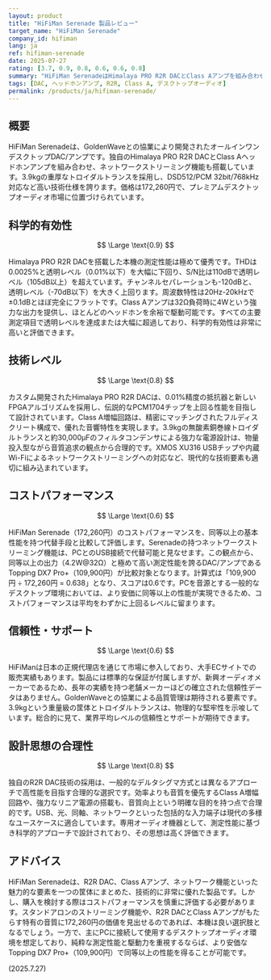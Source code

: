 ```yaml
---
layout: product
title: "HiFiMan Serenade 製品レビュー"
target_name: "HiFiMan Serenade"
company_id: hifiman
lang: ja
ref: hifiman-serenade
date: 2025-07-27
rating: [3.7, 0.9, 0.8, 0.6, 0.6, 0.8]
summary: "HiFiMan SerenadeはHimalaya PRO R2R DACとClass Aアンプを組み合わせた多機能なデスクトップDAC/アンプですが、より安価な代替構成が存在するためコストパフォーマンスが評価のポイントとなります。"
tags: [DAC, ヘッドホンアンプ, R2R, Class A, デスクトップオーディオ]
permalink: /products/ja/hifiman-serenade/
---
```


## 概要

HiFiMan Serenadeは、GoldenWaveとの協業により開発されたオールインワンデスクトップDAC/アンプです。独自のHimalaya PRO R2R DACとClass Aヘッドホンアンプを組み合わせ、ネットワークストリーミング機能も搭載しています。3.9kgの重厚なトロイダルトランスを採用し、DSD512/PCM 32bit/768kHz対応など高い技術仕様を誇ります。価格は172,260円で、プレミアムデスクトップオーディオ市場に位置づけられています。

## 科学的有効性

$$ \Large \text{0.9} $$

Himalaya PRO R2R DACを搭載した本機の測定性能は極めて優秀です。THDは0.0025%と透明レベル（0.01%以下）を大幅に下回り、S/N比は110dBで透明レベル（105dB以上）を超えています。チャンネルセパレーションも-120dBと、透明レベル（-70dB以下）を大きく上回ります。周波数特性は20Hz-20kHzで±0.1dBとほぼ完全にフラットです。Class Aアンプは32Ω負荷時に4Wという強力な出力を提供し、ほとんどのヘッドホンを余裕で駆動可能です。すべての主要測定項目で透明レベルを達成または大幅に超過しており、科学的有効性は非常に高いと評価できます。

## 技術レベル

$$ \Large \text{0.8} $$

カスタム開発されたHimalaya PRO R2R DACは、0.01%精度の抵抗器と新しいFPGAアルゴリズムを採用し、伝説的なPCM1704チップを上回る性能を目指して設計されています。Class A増幅回路は、精密にマッチングされたフルディスクリート構成で、優れた音響特性を実現します。3.9kgの無酸素銅巻線トロイダルトランスと約30,000μFのフィルタコンデンサによる強力な電源設計は、物量投入型ながら音質追求の観点から合理的です。XMOS XU316 USBチップや内蔵Wi-Fiによるネットワークストリーミングへの対応など、現代的な技術要素も適切に組み込まれています。

## コストパフォーマンス

$$ \Large \text{0.6} $$

HiFiMan Serenade（172,260円）のコストパフォーマンスを、同等以上の基本性能を持つ代替手段と比較して評価します。Serenadeの持つネットワークストリーミング機能は、PCとのUSB接続で代替可能と見なせます。この観点から、同等以上の出力（4.2W@32Ω）と極めて高い測定性能を誇るDAC/アンプであるTopping DX7 Pro+（109,900円）が比較対象となります。計算式は「109,900円 ÷ 172,260円 = 0.638」となり、スコアは0.6です。PCを音源とする一般的なデスクトップ環境においては、より安価に同等以上の性能が実現できるため、コストパフォーマンスは平均をわずかに上回るレベルに留まります。

## 信頼性・サポート

$$ \Large \text{0.6} $$

HiFiManは日本の正規代理店を通じて市場に参入しており、大手ECサイトでの販売実績もあります。製品には標準的な保証が付属しますが、新興オーディオメーカーであるため、長年の実績を持つ老舗メーカーほどの確立された信頼性データはありません。GoldenWaveとの協業による品質管理は期待される要素です。3.9kgという重量級の筐体とトロイダルトランスは、物理的な堅牢性を示唆しています。総合的に見て、業界平均レベルの信頼性とサポートが期待できます。

## 設計思想の合理性

$$ \Large \text{0.8} $$

独自のR2R DAC技術の採用は、一般的なデルタシグマ方式とは異なるアプローチで高性能を目指す合理的な選択です。効率よりも音質を優先するClass A増幅回路や、強力なリニア電源の搭載も、音質向上という明確な目的を持つ点で合理的です。USB、光、同軸、ネットワークといった包括的な入力端子は現代の多様なユースケースに適合しています。専用オーディオ機器として、測定性能に基づき科学的アプローチで設計されており、その思想は高く評価できます。

## アドバイス

HiFiMan Serenadeは、R2R DAC、Class Aアンプ、ネットワーク機能といった魅力的な要素を一つの筐体にまとめた、技術的に非常に優れた製品です。しかし、購入を検討する際はコストパフォーマンスを慎重に評価する必要があります。スタンドアロンのストリーミング機能や、R2R DACとClass Aアンプがもたらす特有の音質に172,260円の価値を見出せるのであれば、本機は良い選択肢となるでしょう。一方で、主にPCに接続して使用するデスクトップオーディオ環境を想定しており、純粋な測定性能と駆動力を重視するならば、より安価なTopping DX7 Pro+（109,900円）で同等以上の性能を得ることが可能です。

(2025.7.27)
